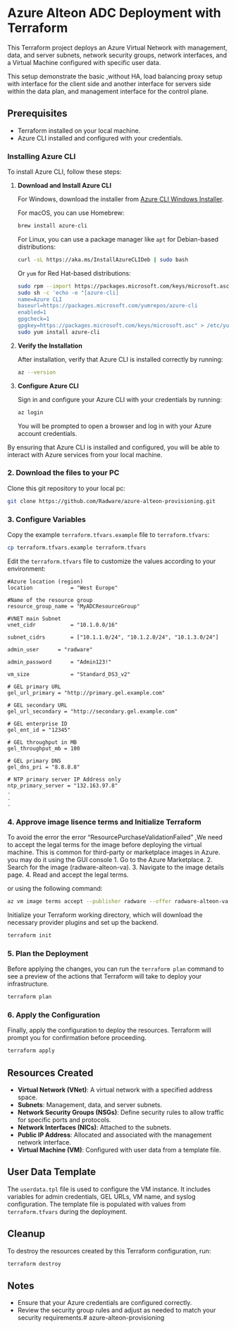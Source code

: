 # Azure Alteon ADC Deployment with Terraform

This Terraform project deploys an Azure Virtual Network with management, data, and server subnets, network security groups, network interfaces, and a Virtual Machine configured with specific user data.

This setup demonstrate the basic ,without HA, load balancing proxy setup with interface for the client side and another interface for servers side within the data plan, and management interface for the control plane.

## Prerequisites

- Terraform installed on your local machine.
- Azure CLI installed and configured with your credentials.

### Installing Azure CLI

To install Azure CLI, follow these steps:

1. **Download and Install Azure CLI**

   For Windows, download the installer from [Azure CLI Windows Installer](https://aka.ms/installazurecliwindows).

   For macOS, you can use Homebrew:

   ```sh
   brew install azure-cli
   ```

   For Linux, you can use a package manager like `apt` for Debian-based distributions:

   ```sh
   curl -sL https://aka.ms/InstallAzureCLIDeb | sudo bash
   ```

   Or `yum` for Red Hat-based distributions:

   ```sh
   sudo rpm --import https://packages.microsoft.com/keys/microsoft.asc
   sudo sh -c 'echo -e "[azure-cli]
   name=Azure CLI
   baseurl=https://packages.microsoft.com/yumrepos/azure-cli
   enabled=1
   gpgcheck=1
   gpgkey=https://packages.microsoft.com/keys/microsoft.asc" > /etc/yum.repos.d/azure-cli.repo'
   sudo yum install azure-cli 
   ```

2. **Verify the Installation**

   After installation, verify that Azure CLI is installed correctly by running:

   ```sh
   az --version
   ```

3. **Configure Azure CLI**

   Sign in and configure your Azure CLI with your credentials by running:

   ```sh
   az login
   ```

   You will be prompted to open a browser and log in with your Azure account credentials.


By ensuring that Azure CLI is installed and configured, you will be able to interact with Azure services from your local machine.

### 2. Download the files to your PC

Clone this git repository to your local pc:

```sh
git clone https://github.com/Radware/azure-alteon-provisioning.git
```


### 3. Configure Variables

Copy the example `terraform.tfvars.example` file to `terraform.tfvars`:

```sh
cp terraform.tfvars.example terraform.tfvars
```

Edit the `terraform.tfvars` file to customize the values according to your environment:

```plaintext
#Azure location (region)
location            = "West Europe"

#Name of the resource group
resource_group_name = "MyADCResourceGroup"

#VNET main Subnet
vnet_cidr           = "10.1.0.0/16"

subnet_cidrs        = ["10.1.1.0/24", "10.1.2.0/24", "10.1.3.0/24"]

admin_user      = "radware"

admin_password      = "Admin123!"

vm_size             = "Standard_DS3_v2"

# GEL primary URL
gel_url_primary = "http://primary.gel.example.com"

# GEL secondary URL
gel_url_secondary = "http://secondary.gel.example.com"

# GEL enterprise ID
gel_ent_id = "12345"

# GEL throughput in MB
gel_throughput_mb = 100

# GEL primary DNS
gel_dns_pri = "8.8.8.8"

# NTP primary server IP Address only
ntp_primary_server = "132.163.97.8"
.
.
.

```

### 4. Approve image lisence terms and Initialize Terraform

To avoid the error the error “ResourcePurchaseValidationFailed” ,We need to accept the legal terms for the image before deploying the virtual machine. This is common for third-party or marketplace images in Azure. you may do it using the GUI console 
	1.	Go to the Azure Marketplace.
	2.	Search for the image (radware-alteon-va).
	3.	Navigate to the image details page.
	4.	Read and accept the legal terms.

or using the following command: 
```sh
az vm image terms accept --publisher radware --offer radware-alteon-va --plan radware-alteon-ng-va-ade
```

Initialize your Terraform working directory, which will download the necessary provider plugins and set up the backend.

```sh
terraform init
```

### 5. Plan the Deployment

Before applying the changes, you can run the `terraform plan` command to see a preview of the actions that Terraform will take to deploy your infrastructure.

```sh
terraform plan
```

### 6. Apply the Configuration

Finally, apply the configuration to deploy the resources. Terraform will prompt you for confirmation before proceeding.

```sh
terraform apply
```

## Resources Created

- **Virtual Network (VNet)**: A virtual network with a specified address space.
- **Subnets**: Management, data, and server subnets.
- **Network Security Groups (NSGs)**: Define security rules to allow traffic for specific ports and protocols.
- **Network Interfaces (NICs)**: Attached to the subnets.
- **Public IP Address**: Allocated and associated with the management network interface.
- **Virtual Machine (VM)**: Configured with user data from a template file.

## User Data Template

The `userdata.tpl` file is used to configure the VM instance. 
It includes variables for admin credentials, GEL URLs, VM name, and syslog configuration. 
The template file is populated with values from `terraform.tfvars` during the deployment.

## Cleanup

To destroy the resources created by this Terraform configuration, run:

```sh
terraform destroy
```

## Notes

- Ensure that your Azure credentials are configured correctly.
- Review the security group rules and adjust as needed to match your security requirements.# azure-alteon-provisioning
